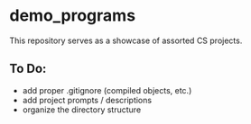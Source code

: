 # demo_programs
This repository serves as a showcase of assorted CS projects.

## To Do:

* add proper .gitignore (compiled objects, etc.)
* add project prompts / descriptions
* organize the directory structure

